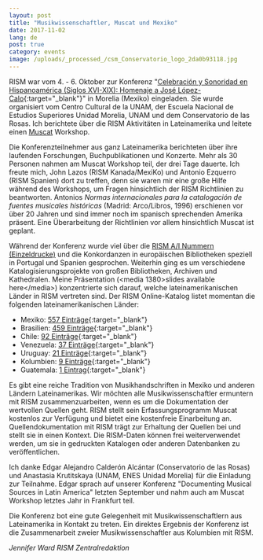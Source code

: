 ```yaml
---
layout: post
title: "Musikwissenschaftler, Muscat und Mexiko"
date: 2017-11-02
lang: de
post: true
category: events
image: /uploads/_processed_/csm_Conservatorio_logo_2da0b93118.jpg
---
```



RISM war vom 4. - 6. Oktober zur Konferenz "[Celebración y Sonoridad en Hispanoamérica (Siglos XVI-XIX): Homenaje a José López-Calo](https://www.conservatoriodelasrosas.edu.mx/Home/celebracion-y-sonoridad-en-hispanoamerica-siglos-xvi-xix/){:target="_blank"}" in Morelia (Mexiko) eingeladen. Sie wurde organisiert vom Centro Cultural de la UNAM, der Escuela Nacional de Estudios Superiores Unidad Morelia, UNAM und dem Conservatorio de las Rosas. Ich berichtete über die RISM Aktivitäten in Lateinamerika und leitete einen [Muscat](/de/community/muscat.html "Opens internal link in current window") Workshop.

Die Konferenzteilnehmer aus ganz Lateinamerika berichteten über ihre laufenden Forschungen, Buchpublikationen und Konzerte. Mehr als 30 Personen nahmen am Muscat Workshop teil, der drei Tage dauerte. Ich freute mich, John Lazos (RISM Kanada/MexiKo) und Antonio Ezquerro (RISM Spanien) dort zu treffen, denn sie waren mir eine große Hilfe während des Workshops, um Fragen hinsichtlich der RISM Richtlinien zu beantworten. Antonios _Normas internacionales para la catalogación de fuentes musicales históricas_ (Madrid: Arco/Libros, 1996) erschienen vor über 20 Jahren und sind immer noch im spanisch sprechenden Amerika präsent. Eine Überarbeitung der Richtlinien vor allem hinsichtlich Muscat ist geplant.

Während der Konferenz wurde viel über die [RISM A/I Nummern (Einzeldrucke)](/de/publikationen.html#c36 "Opens internal link in current window") und die Konkordanzen in europäischen Bibliotheken speziell in Portugal und Spanien gesprochen. Weiterhin ging es um verschiedene Katalogisierungsprojekte von großen Bibliotheken, Archiven und Kathedralen. Meine Präsentation (\<media 1380\>slides available here\</media\>) konzentrierte sich darauf, welche lateinamerikanischen Länder in RISM vertreten sind. Der RISM Online-Katalog listet momentan die folgenden lateinamerikanischen Länder:

- Mexiko: [557 Einträge](https://opac.rism.info/search?View=rism&siglum=MEX-*){:target="_blank"}
- Brasilien: [459 Einträge](https://opac.rism.info/search?View=rism&siglum=BR-*){:target="_blank"}
- Chile: [92 Einträge](https://opac.rism.info/search?View=rism&siglum=RCH-*){:target="_blank"}
- Venezuela: [37 Einträge](https://opac.rism.info/search?View=rism&siglum=VE-*){:target="_blank"}
- Uruguay: [21 Einträge](https://opac.rism.info/search?View=rism&siglum=ROU-*){:target="_blank"}
- Kolumbien: [9 Einträge](https://opac.rism.info/search?View=rism&siglum=CO-*){:target="_blank"}
- Guatemala: [1 Eintrag](https://opac.rism.info/search?View=rism&siglum=GCA-*){:target="_blank"}

Es gibt eine reiche Tradition von Musikhandschriften in Mexiko und anderen Ländern Lateinamerikas. Wir möchten alle Musikwissenschaftler ermuntern mit RISM zusammenzuarbeiten, wenn es um die Dokumentation der wertvollen Quellen geht. RISM stellt sein Erfassungsprogramm Muscat kostenlos zur Verfügung und bietet eine kostenfreie Einarbeitung an. Quellendokumentation mit RISM trägt zur Erhaltung der Quellen bei und stellt sie in einen Kontext. Die RISM-Daten können frei weiterverwendet werden, um sie in gedruckten Katalogen oder anderen Datenbanken zu veröffentlichen.

Ich danke Edgar Alejandro Calderón Alcántar (Conservatorio de las Rosas) und Anastasia Krutitskaya (UNAM, ENES Unidad Morelia) für die Einladung zur Teilnahme. Edgar sprach auf unserer Konferenz "Documenting Musical Sources in Latin America" letzten September und nahm auch am Muscat Workshop letztes Jahr in Frankfurt teil.

Die Konferenz bot eine gute Gelegenheit mit Musikwissenschaftlern aus Lateinamerika in Kontakt zu treten. Ein direktes Ergebnis der Konferenz ist die Zusammenarbeit zweier Musikwissenschaftler aus Kolumbien mit RISM.

_Jennifer Ward
RISM Zentralredaktion_

<script>
(function(d, s, id) {
var js, fjs = d.getElementsByTagName(s)[0];
if (d.getElementById(id))
return;
js = d.createElement(s);
js.id = id;
js.src = "//connect.facebook.net/en_US/all.js#xfbml=1";
fjs.parentNode.insertBefore(js, fjs);
}(document, 'script', 'facebook-jssdk'));
</script>



<script type="text/javascript">var switchTo5x=true;</script><script type="text/javascript" src="http://w.sharethis.com/button/buttons.js"></script><script type="text/javascript">stLight.options({publisher: "9b601438-1ce1-49d8-bfd7-9cff5df54c17", doNotHash: false, doNotCopy: false, hashAddressBar: false});</script>